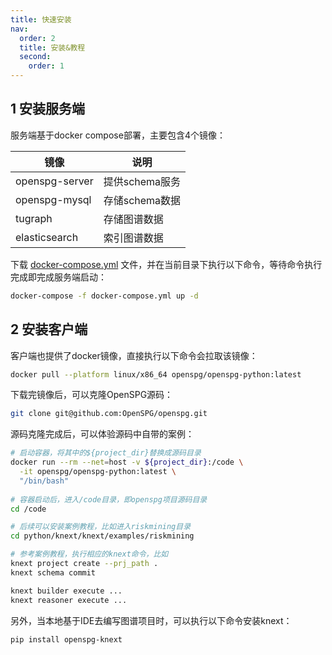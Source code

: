 ```yaml
---
title: 快速安装
nav:
  order: 2
  title: 安装&教程
  second:
    order: 1
---
```


## 1 安装服务端

服务端基于docker compose部署，主要包含4个镜像：

| 镜像           | 说明           |
| -------------- | -------------- |
| openspg-server | 提供schema服务 |
| openspg-mysql  | 存储schema数据 |
| tugraph        | 存储图谱数据   |
| elasticsearch  | 索引图谱数据   |

下载 [docker-compose.yml](https://github.com/OpenSPG/openspg/blob/master/dev/release/docker-compose.yml)
文件，并在当前目录下执行以下命令，等待命令执行完成即完成服务端启动：

```bash
docker-compose -f docker-compose.yml up -d
```

## 2 安装客户端

客户端也提供了docker镜像，直接执行以下命令会拉取该镜像：

```bash
docker pull --platform linux/x86_64 openspg/openspg-python:latest
```

下载完镜像后，可以克隆OpenSPG源码：
```bash
git clone git@github.com:OpenSPG/openspg.git
```

源码克隆完成后，可以体验源码中自带的案例：

```bash
# 启动容器，将其中的${project_dir}替换成源码目录
docker run --rm --net=host -v ${project_dir}:/code \
  -it openspg/openspg-python:latest \
  "/bin/bash"
  
# 容器启动后，进入/code目录，即openspg项目源码目录
cd /code

# 后续可以安装案例教程，比如进入riskmining目录
cd python/knext/knext/examples/riskmining

# 参考案例教程，执行相应的knext命令，比如
knext project create --prj_path .
knext schema commit

knext builder execute ...
knext reasoner execute ...
```

另外，当本地基于IDE去编写图谱项目时，可以执行以下命令安装knext：

```bash
pip install openspg-knext
```
